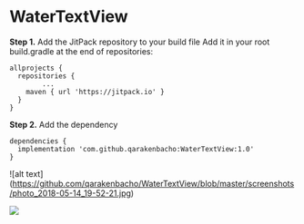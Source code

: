 # WaterTextView
**Step 1.** Add the JitPack repository to your build file
Add it in your root build.gradle at the end of repositories:
```
allprojects {
  repositories {
		...
    maven { url 'https://jitpack.io' }
  }
}
  ```
**Step 2.** Add the dependency
```
dependencies {
  implementation 'com.github.qarakenbacho:WaterTextView:1.0'
}
 ```
 
 
 ![alt text] (https://github.com/qarakenbacho/WaterTextView/blob/master/screenshots/photo_2018-05-14_19-52-21.jpg)
 
 [![](https://jitpack.io/v/qarakenbacho/WaterTextView.svg)](https://jitpack.io/#qarakenbacho/WaterTextView)
